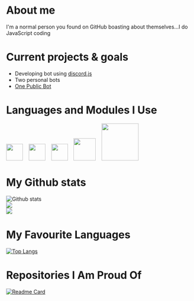 # About me
I'm a normal person you found on GitHub boasting about themselves...I do JavaScript coding

# Current projects & goals
* Developing bot using [discord.js](https://discordjs.guide/)
* Two personal bots
* [One Public Bot](https://www/github.com/ObligatorBot)

# Languages and Modules I Use
[<img src="https://user-images.githubusercontent.com/84702365/122243720-f6e37f80-cee1-11eb-9d3f-72317d58d538.png" width="45px">](https://developer.mozilla.org/en-US/docs/Web/JavaScript)&nbsp;&nbsp;&nbsp;&nbsp;[<img src="https://cdn.worldvectorlogo.com/logos/nodejs-icon.svg" width="45px">](https://nodejs.org/en/about/)&nbsp;&nbsp;&nbsp;&nbsp;[<img src="https://cdn.discordapp.com/attachments/668460438954049537/854737042679791636/20210616_191229.png" width="45px">](https://developer.mozilla.org/en-US/docs/Web/html)&nbsp;&nbsp;&nbsp;&nbsp;[<img src="https://cdn.discordapp.com/icons/222078108977594368/2d5777275b5f56e42a131898ab061204.webp" width="60px">](https://discord.js.org/#/)&nbsp;&nbsp;&nbsp;&nbsp;[<img src="https://user-images.githubusercontent.com/84702365/124103838-4cda2a80-da7f-11eb-8fa1-5c3d02e835fa.png" width="100px">](https://v3.vuejs.org)


# My Github stats
![Github stats](https://github-readme-stats.vercel.app/api?username=UndiedGamer&show_icons=true&count_private=true&theme=radical)\
<img src="https://github-readme-streak-stats.herokuapp.com/?user=undiedgamer&layout=compact&theme=radical"/>\
<img src="https://activity-graph.herokuapp.com/graph?username=UndiedGamer&theme=radical"/>

# My Favourite Languages
[![Top Langs](https://github-readme-stats.vercel.app/api/top-langs/?username=UndiedGamer&layout=compact&langs_count=8&theme=radical)](https://github.com/UndiedGamer/Obligator)

# Repositories I Am Proud Of
[![Readme Card](https://github-readme-stats.vercel.app/api/pin?username=ObligatorBot&repo=Obligator&theme=radical)](https://github.com/UndiedGamer/Obligator)

